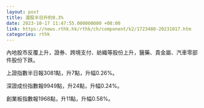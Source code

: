 ```yaml
---
layout: post
title: 滬股半日升約0.3%
date: 2023-10-17 11:47:55.000000000 +08:00
link: https://news.rthk.hk/rthk/ch/component/k2/1723480-20231017.htm
categories: rthk
---
```


內地股市反覆上升，證券、跨境支付、紡織等股份上升，醫藥、貴金屬、汽車零部件股份下跌。

上證指數半日報3081點，升7點，升幅0.26%。

深證成份指數報9949點，升24點，升幅0.24%。

創業板指數報1968點，升11點，升幅0.58%。
